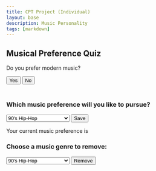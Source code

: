 ```yaml
---
title: CPT Project (Individual)
layout: base
description: Music Personality
tags: [markdown]
---
```



<div data-aos="fade-right">
<h2>Musical Preference Quiz</h2>
<div id="question1">
<p>Do you prefer modern music?</p>
<button onclick="answer(true)">Yes</button>
<button onclick="answer(false)">No</button>
</div>
<div id="question2" style="display: none">
<p>Do you enjoy music with a fast tempo?</p>
<button onclick="answer(true)">Yes</button>
<button onclick="answer(false)">No</button>
</div>
<div id="question3" style="display: none">
<p>Do you like music with lyrics?</p>
<button onclick="answer(true)">Yes</button>
<button onclick="answer(false)">No</button>
</div>
<div id="question4" style="display: none">
<p>Do you prefer instrumental music?</p>
<button onclick="answer(true)">Yes</button>
<button onclick="answer(false)">No</button>
</div>
<div id="question5" style="display: none">
<p>Do you enjoy electronic music?</p>
<button onclick="answer(true)">Yes</button>
<button onclick="answer(false)">No</button>
</div>
<div id="question6" style="display: none">
<p>Do you prefer music from different cultures?</p>
<button onclick="answer(true)">Yes</button>
<button onclick="answer(false)">No</button>
</div>
<div id="result" style="display: none"></div>
</div>

<div style="padding: 10px;"></div>

<div data-aos="fade-right">
<h3>Which music preference will you like to pursue?</h3>
<select id="music-select">
  <option>90's Hip-Hop</option>
  <option>Rock N Roll</option>
  <option>Modern Rap/Street Drill</option>
  <option>UK Drill</option>
  <option>Classical Music</option>
  <option>Classical Jazz</option>
  <option>Pop Music</option>
  <option>Old Style Soul</option>
  <option>EDM</option>
  <option>Country/Folk</option>
  <option>Blues</option>
  <option>K-POP</option>
  <option>Funk</option>
  <option>Salsa</option>
  <option>Goth</option>
  <option>Latin/Spanish</option>
  <option>French Classical</option>
  <option>Jamaican</option>
  <option>Japanese Classical</option>
  <option>Bollywood Music</option>
  <option>Iranian Music</option>
  <option>Chinese Folk</option>
  <option>Opera</option>
  <option>Heavy Metal</option>
  <option>2000's Rap</option>
  <option>Mashed Soul & Rap</option>
  <option>Upbeat</option>
  <option>Poprock</option>
  <option>Hawaiian/Islander Music</option>
</select>
<button id="save-button">Save</button>
<p>Your current music preference is <span id="saved-music"></span></p>
</div>

<script>
// JavaScript code that listens to a click on the "Save" button and saves the selected value to local storage
const saveButton = document.getElementById('save-button');
const musicSelect = document.getElementById('music-select');

saveButton.addEventListener('click', function() {
  const selectedMusic = musicSelect.value;
  localStorage.setItem('selectedMusic', selectedMusic);
  displaySavedMusic(selectedMusic);
}

// JavaScript code that retrieves and displays the saved value when the page is loaded
const savedMusic = localStorage.getItem('selectedMusic');
if (savedMusic) {
  displaySavedMusic(savedMusic);
}
</script>

<div data-aos="fade-right">
  <h3>Choose a music genre to remove:</h3>
  <select id="music-select">
    <option value="90's Hip-Hop">90's Hip-Hop</option>
    <option value="Rock N Roll">Rock N Roll</option>
    <option value="Modern Rap/Street Drill">Modern Rap/Street Drill</option>
    <option value="UK Drill">UK Drill</option>
    <option value="Classical Music">Classical Music</option>
    <option value="Classical Jazz">Classical Jazz</option>
    <option value="Pop Music">Pop Music</option>
    <option value="Old Style Soul">Old Style Soul</option>
    <option value="EDM">EDM</option>
    <option value="Country/Folk">Country/Folk</option>
    <option value="Blues">Blues</option>
    <option value="K-POP">K-POP</option>
    <option value="Funk">Funk</option>
    <option value="Salsa">Salsa</option>
    <option value="Goth">Goth</option>
    <option value="Latin/Spanish">Latin/Spanish</option>
    <option value="French Classical">French Classical</option>
    <option value="Jamaican">Jamaican</option>
    <option value="Japanese Classical">Japanese Classical</option>
    <option value="Bollywood Music">Bollywood Music</option>
    <option value="Iranian Music">Iranian Music</option>
    <option value="Chinese Folk">Chinese Folk</option>
    <option value="Opera">Opera</option>
    <option value="Heavy Metal">Heavy Metal</option>
    <option value="2000's Rap">2000's Rap</option>
    <option value="Mashed Soul & Rap">Mashed Soul & Rap</option>
    <option value="Upbeat">Upbeat</option>
    <option value="Poprock">Poprock</option>
    <option value="Hawaiian/Islander Music">Hawaiian/Islander Music</option>
  </select>
  <button id="submit-button">Remove</button>
</div>
<script>
  const submitButton = document.getElementById('submit-button');
  const musicSelect = document.getElementById('music-select');
  let musicList = 
  ["90's Hip-Hop",
  "Rock N Roll",
  "Modern Rap/Street Drill",
  "UK Drill",
  "Classical Music",
  "Classical Jazz",
  "Pop Music",
  "Old Style Soul",
  "EDM",
  "Country/Folk",
  "Blues",
  "K-POP",
  "Funk",
  "Salsa",
  "Goth",
  "Latin/Spanish",
  "French Classical",
  "Jamaican",
  "Japanese Classical",
  "Bollywood Music",
  "Iranian Music",
  "Chinese Folk",
  "Opera",
  "Heavy Metal",
  "2000's Rap",
  "Mashed Soul & Rap",
  "Upbeat",
  "Poprock",
  "Hawaiian/Islander Music"];
const submitButton = document.getElementById('submit-button');
const musicSelect = document.getElementById('music-select');
submitButton.addEventListener('click', function () {
  const selectedMusic = musicSelect.value;
  removeMusic(selectedMusic);
});
function removeMusic(music) {
  musicList = musicList.filter(item => item !== music);
  console.log(`Removing music genre: ${music}`);
  console.log(`Updated music list: ${musicList}`);
}
</script>

<script>
    // Music list
var musicList = ["90's Hip-Hop", "Rock N Roll", "Modern Rap/Street Drill", /* Add the rest of the genres */];
// Sets the current question
var currentQuestion = 1;
// Array for the answers to the questions
var answers = [];

// Function for the questions
function answer(response) {
  // Finds the current answer and hides or unhides it
  answers[currentQuestion - 1] = response;
  document.getElementById("question" + currentQuestion).style.display = "none";
  currentQuestion++;

  if (currentQuestion <= 6) {
    document.getElementById("question" + currentQuestion).style.display = "block";
  } else {
    removeMusicGenres(answers[0], answers[1], answers[2], answers[3], answers[4], answers[5]);
    document.getElementById("result").style.display = "block";
    document.getElementById("result").innerHTML = "Based on your answers, we recommend the following music genres: " + musicList.join(", ");
  }
}

function removeMusicGenres(genre1, genre2, genre3, genre4, genre5, genre6) {
  musicList = musicList.filter(item => item !== genre1 && item !== genre2 && item !== genre3 && item !== genre4 && item !== genre5 && item !== genre6);
}

function removeMusicGenres(likesFast, likesSlow, likesInstrumental, likesElectronic, likesVocals, likesLyrical) {
  if (likesFast) {
    musicList = musicList.filter(genre => genre !== "Classical Music" && genre !== "Classical Jazz" && genre !== "Old Style Soul" && genre !== "Blues" && genre !== "French Classical" && genre !== "Opera" && genre !== "Hawaiian/Islander Music");
  }

  if (likesSlow) {
    musicList = musicList.filter(genre => genre !== "EDM" && genre !== "K-POP" && genre !== "Funk" && genre !== "Salsa" && genre !== "Heavy Metal" && genre !== "Upbeat");
  }

  if (likesInstrumental) {
    musicList = musicList.filter(genre => genre !== "Modern Rap/Street Drill" && genre !== "K-POP" && genre !== "2000's Rap" && genre !== "Mashed Soul & Rap" && genre !== "Poprock");
  }

  if (likesElectronic) {
    musicList = musicList.filter(genre => genre !== "Classical Music" && genre !== "Classical Jazz" && genre !== "Old Style Soul" && genre !== "Blues" && genre !== "Country/Folk" && genre !== "French Classical" && genre !== "Japanese Classical" && genre !== "Opera" && genre !== "Hawaiian/Islander Music");
  }

  if (likesVocals) {
    musicList = musicList.filter(genre => genre !== "EDM" && genre !== "Classical Music" && genre !== "Classical Jazz" && genre !== "Country/Folk" && genre !== "Chinese Folk");
  }

  if (likesLyrical) {
    musicList = musicList.filter(genre => genre !== "EDM" && genre !== "K-POP" && genre !== "Funk" && genre !== "Salsa" && genre !== "Heavy Metal" && genre !== "Upbeat" && genre !== "Poprock" && genre !== "Hawaiian/Islander Music");
  }
}
// The result of the function
document.getElementById("result").innerHTML = "Based on your answers, we recommend the following music genres: " + musicList.join(", ");

</script>